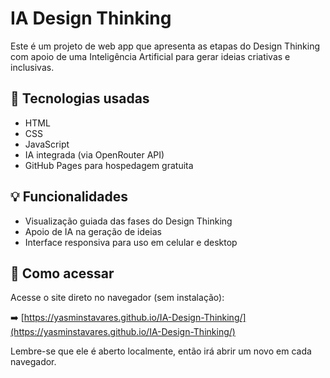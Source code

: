 # IA Design Thinking

Este é um projeto de web app que apresenta as etapas do Design Thinking com apoio de uma Inteligência Artificial para gerar ideias criativas e inclusivas.

## 🔧 Tecnologias usadas

- HTML
- CSS
- JavaScript
- IA integrada (via OpenRouter API)
- GitHub Pages para hospedagem gratuita

## 💡 Funcionalidades

- Visualização guiada das fases do Design Thinking
- Apoio de IA na geração de ideias
- Interface responsiva para uso em celular e desktop

## 🚀 Como acessar

Acesse o site direto no navegador (sem instalação):

➡️ [https://yasminstavares.github.io/IA-Design-Thinking/](https://yasminstavares.github.io/IA-Design-Thinking/)

Lembre-se que ele é aberto localmente, então irá abrir um novo em cada navegador. 
